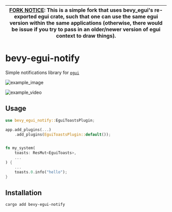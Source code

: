 
| <ins>__FORK NOTICE__</ins>: This is a simple fork that uses bevy_egui's re-exported egui crate, such that one can use the same egui version within the same applications (otherwise, there would be issue if you try to pass in an older/newer version of egui context to draw things). |
| ------------------------------------------------------------------------------ |

# bevy-egui-notify

Simple notifications library for [`egui`](https://github.com/emilk/egui)

![example_image](media/toasts_type.png)

![example_video](media/toasts_example_video.gif)

## Usage

```rust
use bevy_egui_notify::EguiToastsPlugin;

app.add_plugins(...)
    .add_plugins(EguiToastsPlugin::default());
```

```rust

fn my_system(
    toasts: ResMut<EguiToasts>,
    ...
) {
    ...
    toasts.0.info("hello");
}
```

## Installation

```sh
cargo add bevy-egui-notify
```